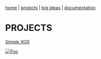 [home](https://sanduran.github.io) | [projects](https://sanduran.github.io/projects) | [big ideas](https://sanduran.github.io/big_ideas) | [documentation](https://sanduran.github.io/documentation)

# PROJECTS
[Simple XOX](https://sanduran.github.io/projects/scratchXOX)

[![Foo](http://sanduran.github.io/assets/scratchXOX/XOXcodeblocks.png)](http://sanduran.github.io/projects/scratchXOX)

